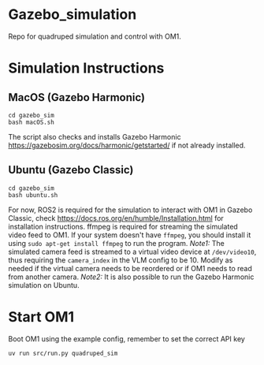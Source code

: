 # Gazebo_simulation
Repo for quadruped simulation and control with OM1.

# Simulation Instructions
## MacOS (Gazebo Harmonic)
```
cd gazebo_sim
bash macOS.sh
```
The script also checks and installs Gazebo Harmonic https://gazebosim.org/docs/harmonic/getstarted/ if not already installed.

## Ubuntu (Gazebo Classic)
```
cd gazebo_sim
bash ubuntu.sh
```
For now, ROS2 is required for the simulation to interact with OM1 in Gazebo Classic, check https://docs.ros.org/en/humble/Installation.html for installation instructions.
ffmpeg is required for streaming the simulated video feed to OM1. If your system doesn't have `ffmpeg`, you should install it using `sudo apt-get install ffmpeg` to run the program.
_Note1:_ The simulated camera feed is streamed to a virtual video device at `/dev/video10`, thus requiring the `camera_index` in the VLM config to be 10. Modify as needed if the virtual camera needs to be reordered or if OM1 needs to read from another camera.
_Note2:_ It is also possible to run the Gazebo Harmonic simulation on Ubuntu.

# Start OM1
Boot OM1 using the example config, remember to set the correct API key
```
uv run src/run.py quadruped_sim
```